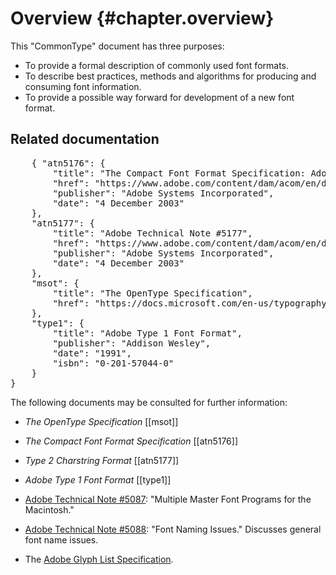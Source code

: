 Overview {#chapter.overview}
========

This "CommonType" document has three purposes:

* To provide a formal description of commonly used font formats.
* To describe best practices, methods and algorithms for producing and consuming font information.
* To provide a possible way forward for development of a new font format.

Related documentation
---------------------

<pre class=biblio>
    { "atn5176": {
        "title": "The Compact Font Format Specification: Adobe Technical Note #5176",
        "href": "https://www.adobe.com/content/dam/acom/en/devnet/font/pdfs/5176.CFF.pdf",
        "publisher": "Adobe Systems Incorporated",
        "date": "4 December 2003"
    },
    "atn5177": {
        "title": "Adobe Technical Note #5177",
        "href": "https://www.adobe.com/content/dam/acom/en/devnet/font/pdfs/5177.Type2.pdf",
        "publisher": "Adobe Systems Incorporated",
        "date": "4 December 2003"
    },
    "msot": {
        "title": "The OpenType Specification",
        "href": "https://docs.microsoft.com/en-us/typography/opentype/spec/"
    },
    "type1": {
        "title": "Adobe Type 1 Font Format",
        "publisher": "Addison Wesley",
        "date": "1991",
        "isbn": "0-201-57044-0"
    }
}
</pre>

The following documents may be consulted for further information:

-   <i>The OpenType Specification</i> [[msot]]

-   <i>The Compact Font Format Specification</i> [[atn5176]]

-   <i>Type 2 Charstring Format</i> [[atn5177]]

-   <i>Adobe Type 1 Font Format</i> [[type1]]

-   [Adobe Technical Note
    \#5087](https://www.adobe.com/content/dam/acom/en/devnet/postscript/pdfs/5087.MM_Fond.pdf):
    \"Multiple Master Font Programs for the Macintosh.\"

-   [Adobe Technical Note
    \#5088](https://www.adobe.com/content/dam/acom/en/devnet/font/pdfs/5088.FontNames.pdf):
    \"Font Naming Issues.\" Discusses general font name issues.

-   The [Adobe Glyph List
    Specification](https://github.com/adobe-type-tools/agl-specification).
